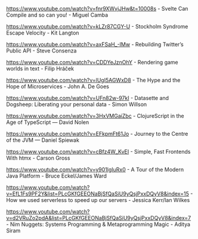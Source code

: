 https://www.youtube.com/watch?v=fnr9XWvjJHw&t=10008s - Svelte Can Compile and so can you! - Miguel Camba

https://www.youtube.com/watch?v=kLZr87CGY-U - Stockholm Syndrome Escape Velocity - Kit Langton

https://www.youtube.com/watch?v=axFSaH_-IMw - Rebuilding Twitter’s Public API - Steve Consenza

https://www.youtube.com/watch?v=CDDYeJznOhY - Rendering game worlds in text - Filip Hráček

https://www.youtube.com/watch?v=lUgI5AGWxD8 - The Hype and the Hope of Microservices - John A. De Goes

https://www.youtube.com/watch?v=UFn82w-97kI -  Datasette and Dogsheep: Liberating your personal data - Simon Willson

https://www.youtube.com/watch?v=3HxVMGaiZbc - ClojureScript in the Age of TypeScript — David Nolen

https://www.youtube.com/watch?v=EFkpmFt61Jo - Journey to the Centre of the JVM — Daniel Spiewak

https://www.youtube.com/watch?v=cBfz4W_KvEI - Simple, Fast Frontends With htmx - Carson Gross

https://www.youtube.com/watch?v=y901lgIuRx0 - A Tour of the Modern Java Platform - Bruce Eckel/James Ward

https://www.youtube.com/watch?v=EfL1Fs9PF2Y&list=PLcGKfGEEONaBjSfQaSiU9yQsjPxxDQyV8&index=15 - How we used serverless to speed up our servers - Jessica Kerr/Ian Wilkes

https://www.youtube.com/watch?v=d2VRuZo2pdA&list=PLcGKfGEEONaBjSfQaSiU9yQsjPxxDQyV8&index=7 - Nim Nuggets: Systems Programming & Metaprogramming Magic - Aditya Siram
